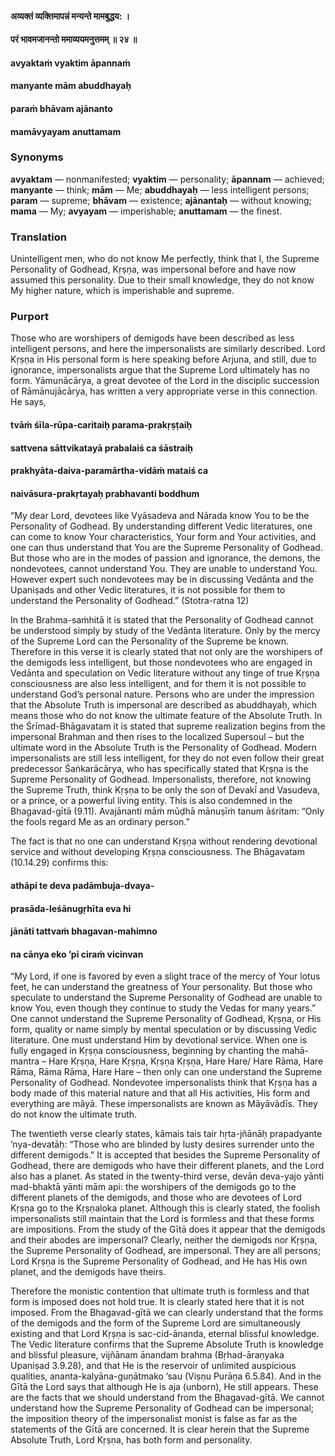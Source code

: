 #### अव्यक्तं व्यक्तिमापन्नं मन्यन्ते मामबुद्धय: ।
#### परं भावमजानन्तो ममाव्ययमनुत्तमम् ॥ २४ ॥

#### avyaktaṁ vyaktim āpannaṁ
#### manyante mām abuddhayaḥ
#### paraṁ bhāvam ajānanto
#### mamāvyayam anuttamam

### Synonyms

**avyaktam** — nonmanifested; **vyaktim** — personality; **āpannam** — achieved; **manyante** — think; **mām** — Me; **abuddhayaḥ** — less intelligent persons; **param** — supreme; **bhāvam** — existence; **ajānantaḥ** — without knowing; **mama** — My; **avyayam** — imperishable; **anuttamam** — the finest.

### Translation

Unintelligent men, who do not know Me perfectly, think that I, the Supreme Personality of Godhead, Kṛṣṇa, was impersonal before and have now assumed this personality. Due to their small knowledge, they do not know My higher nature, which is imperishable and supreme.

### Purport

Those who are worshipers of demigods have been described as less intelligent persons, and here the impersonalists are similarly described. Lord Kṛṣṇa in His personal form is here speaking before Arjuna, and still, due to ignorance, impersonalists argue that the Supreme Lord ultimately has no form. Yāmunācārya, a great devotee of the Lord in the disciplic succession of Rāmānujācārya, has written a very appropriate verse in this connection. He says,

#### tvāṁ śīla-rūpa-caritaiḥ parama-prakṛṣṭaiḥ
#### sattvena sāttvikatayā prabalaiś ca śāstraiḥ
#### prakhyāta-daiva-paramārtha-vidāṁ mataiś ca
#### naivāsura-prakṛtayaḥ prabhavanti boddhum

“My dear Lord, devotees like Vyāsadeva and Nārada know You to be the Personality of Godhead. By understanding different Vedic literatures, one can come to know Your characteristics, Your form and Your activities, and one can thus understand that You are the Supreme Personality of Godhead. But those who are in the modes of passion and ignorance, the demons, the nondevotees, cannot understand You. They are unable to understand You. However expert such nondevotees may be in discussing Vedānta and the Upaniṣads and other Vedic literatures, it is not possible for them to understand the Personality of Godhead.” (Stotra-ratna 12)

In the Brahma-saṁhitā it is stated that the Personality of Godhead cannot be understood simply by study of the Vedānta literature. Only by the mercy of the Supreme Lord can the Personality of the Supreme be known. Therefore in this verse it is clearly stated that not only are the worshipers of the demigods less intelligent, but those nondevotees who are engaged in Vedānta and speculation on Vedic literature without any tinge of true Kṛṣṇa consciousness are also less intelligent, and for them it is not possible to understand God’s personal nature. Persons who are under the impression that the Absolute Truth is impersonal are described as abuddhayaḥ, which means those who do not know the ultimate feature of the Absolute Truth. In the Śrīmad-Bhāgavatam it is stated that supreme realization begins from the impersonal Brahman and then rises to the localized Supersoul – but the ultimate word in the Absolute Truth is the Personality of Godhead. Modern impersonalists are still less intelligent, for they do not even follow their great predecessor Śaṅkarācārya, who has specifically stated that Kṛṣṇa is the Supreme Personality of Godhead. Impersonalists, therefore, not knowing the Supreme Truth, think Kṛṣṇa to be only the son of Devakī and Vasudeva, or a prince, or a powerful living entity. This is also condemned in the Bhagavad-gītā (9.11). Avajānanti māṁ mūḍhā mānuṣīṁ tanum āśritam: “Only the fools regard Me as an ordinary person.”

The fact is that no one can understand Kṛṣṇa without rendering devotional service and without developing Kṛṣṇa consciousness. The Bhāgavatam (10.14.29) confirms this:

#### athāpi te deva padāmbuja-dvaya-
#### prasāda-leśānugṛhīta eva hi
#### jānāti tattvaṁ bhagavan-mahimno
#### na cānya eko ’pi ciraṁ vicinvan

“My Lord, if one is favored by even a slight trace of the mercy of Your lotus feet, he can understand the greatness of Your personality. But those who speculate to understand the Supreme Personality of Godhead are unable to know You, even though they continue to study the Vedas for many years.” One cannot understand the Supreme Personality of Godhead, Kṛṣṇa, or His form, quality or name simply by mental speculation or by discussing Vedic literature. One must understand Him by devotional service. When one is fully engaged in Kṛṣṇa consciousness, beginning by chanting the mahā-mantra – Hare Kṛṣṇa, Hare Kṛṣṇa, Kṛṣṇa Kṛṣṇa, Hare Hare/ Hare Rāma, Hare Rāma, Rāma Rāma, Hare Hare – then only can one understand the Supreme Personality of Godhead. Nondevotee impersonalists think that Kṛṣṇa has a body made of this material nature and that all His activities, His form and everything are māyā. These impersonalists are known as Māyāvādīs. They do not know the ultimate truth.

The twentieth verse clearly states, kāmais tais tair hṛta-jñānāḥ prapadyante ’nya-devatāḥ: “Those who are blinded by lusty desires surrender unto the different demigods.” It is accepted that besides the Supreme Personality of Godhead, there are demigods who have their different planets, and the Lord also has a planet. As stated in the twenty-third verse, devān deva-yajo yānti mad-bhaktā yānti mām api: the worshipers of the demigods go to the different planets of the demigods, and those who are devotees of Lord Kṛṣṇa go to the Kṛṣṇaloka planet. Although this is clearly stated, the foolish impersonalists still maintain that the Lord is formless and that these forms are impositions. From the study of the Gītā does it appear that the demigods and their abodes are impersonal? Clearly, neither the demigods nor Kṛṣṇa, the Supreme Personality of Godhead, are impersonal. They are all persons; Lord Kṛṣṇa is the Supreme Personality of Godhead, and He has His own planet, and the demigods have theirs.

Therefore the monistic contention that ultimate truth is formless and that form is imposed does not hold true. It is clearly stated here that it is not imposed. From the Bhagavad-gītā we can clearly understand that the forms of the demigods and the form of the Supreme Lord are simultaneously existing and that Lord Kṛṣṇa is sac-cid-ānanda, eternal blissful knowledge. The Vedic literature confirms that the Supreme Absolute Truth is knowledge and blissful pleasure, vijñānam ānandam brahma (Bṛhad-āraṇyaka Upaniṣad 3.9.28), and that He is the reservoir of unlimited auspicious qualities, ananta-kalyāna-guṇātmako ’sau (Viṣṇu Purāṇa 6.5.84). And in the Gītā the Lord says that although He is aja (unborn), He still appears. These are the facts that we should understand from the Bhagavad-gītā. We cannot understand how the Supreme Personality of Godhead can be impersonal; the imposition theory of the impersonalist monist is false as far as the statements of the Gītā are concerned. It is clear herein that the Supreme Absolute Truth, Lord Kṛṣṇa, has both form and personality.
